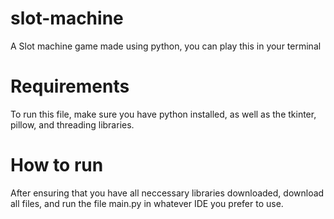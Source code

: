 # slot-machine
A Slot machine game made using python, you can play this in your terminal

# Requirements
To run this file, make sure you have python installed, as well as the tkinter, pillow, and threading libraries.

# How to run
After ensuring that you have all neccessary libraries downloaded, download all files, and run the file main.py in whatever IDE you prefer to use.